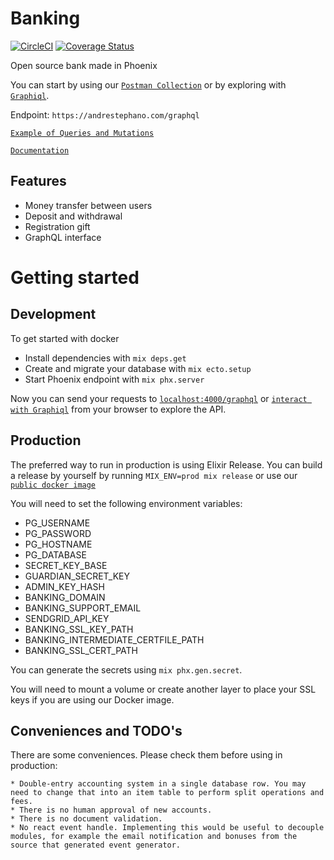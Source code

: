 # Banking

[![CircleCI](https://circleci.com/gh/andrelip/banking.svg?style=svg)](https://circleci.com/gh/andrelip/banking) [![Coverage Status](https://coveralls.io/repos/github/andrelip/banking/badge.svg?branch=master)](https://coveralls.io/github/andrelip/banking?branch=master)

Open source bank made in Phoenix

You can start by using our [`Postman Collection`](https://www.getpostman.com/collections/c1bada16ca6fa2b9ee3a) or by exploring with [`Graphiql`](https://andrestephano.com/graphiql).

Endpoint: `https://andrestephano.com/graphql`

[`Example of Queries and Mutations`](https://github.com/andrelip/banking/tree/master/test/banking_web/graphql/gql)

[`Documentation`](https://andrelip.github.io/banking/doc/api-reference.html)

## Features

- Money transfer between users
- Deposit and withdrawal
- Registration gift
- GraphQL interface

# Getting started

## Development

To get started with docker

- Install dependencies with `mix deps.get`
- Create and migrate your database with `mix ecto.setup`
- Start Phoenix endpoint with `mix phx.server`

Now you can send your requests to [`localhost:4000/graphql`](http://localhost:4000) or [`interact with Graphiql`](<[`localhost:4000/graphql`](http://localhost:4000)>) from your browser to explore the API.

## Production

The preferred way to run in production is using Elixir Release. You can build a release by yourself by running `MIX_ENV=prod mix release` or use our [`public docker image`](https://hub.docker.com/r/andrelip/banking)

You will need to set the following environment variables:

- PG_USERNAME
- PG_PASSWORD
- PG_HOSTNAME
- PG_DATABASE
- SECRET_KEY_BASE
- GUARDIAN_SECRET_KEY
- ADMIN_KEY_HASH
- BANKING_DOMAIN
- BANKING_SUPPORT_EMAIL
- SENDGRID_API_KEY
- BANKING_SSL_KEY_PATH
- BANKING_INTERMEDIATE_CERTFILE_PATH
- BANKING_SSL_CERT_PATH

You can generate the secrets using `mix phx.gen.secret`.

You will need to mount a volume or create another layer to place your SSL keys if you are using our Docker image.

## Conveniences and TODO's

There are some conveniences. Please check them before using in production:

    * Double-entry accounting system in a single database row. You may need to change that into an item table to perform split operations and fees.
    * There is no human approval of new accounts.
    * There is no document validation.
    * No react event handle. Implementing this would be useful to decouple modules, for example the email notification and bonuses from the source that generated event generator.
